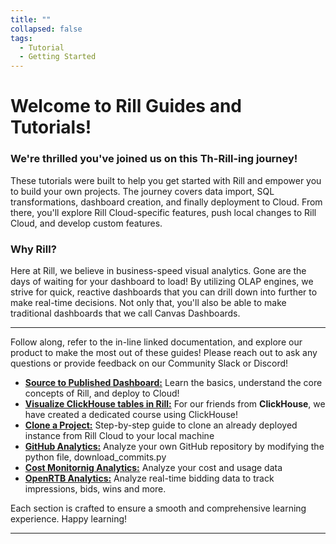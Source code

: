 ```yaml
---
title: ""
collapsed: false
tags:
  - Tutorial
  - Getting Started
---
```


# Welcome to Rill Guides and Tutorials!

### We're thrilled you've joined us on this Th-Rill-ing journey!

These tutorials were built to help you get started with Rill and empower you to build your own projects. The journey covers data import, SQL transformations, dashboard creation, and finally deployment to Cloud. From there, you'll explore Rill Cloud-specific features, push local changes to Rill Cloud, and develop custom features.


### Why Rill?
Here at Rill, we believe in business-speed visual analytics. Gone are the days of waiting for your dashboard to load! By utilizing OLAP engines, we strive for quick, reactive dashboards that you can drill down into further to make real-time decisions. Not only that, you'll also be able to make traditional dashboards that we call Canvas Dashboards.


---
Follow along, refer to the in-line linked documentation, and explore our product to make the most out of these guides! Please reach out to ask any questions or provide feedback on our Community Slack or Discord!

- [**Source to Published Dashboard:**](/guides/rill-basics/launch) Learn the basics, understand the core concepts of Rill, and deploy to Cloud!
- [**Visualize ClickHouse tables in Rill:**](/guides/rill-clickhouse) For our friends from **ClickHouse**, we have created a dedicated course using ClickHouse!
- [**Clone a Project:**](/guides/) Step-by-step guide to clone an already deployed instance from Rill Cloud to your local machine
- [**GitHub Analytics:**](/guides/) Analyze your own GitHub repository by modifying the python file, download_commits.py
- [**Cost Monitornig Analytics:**](/guides/) Analyze your cost and usage data
- [**OpenRTB Analytics:**](/guides/) Analyze real-time bidding data to track impressions, bids, wins and more.

<!-- - [**Rill + MotherDuck:**](

/guides/rill-motherduck) For our friends from **MotherDuck**, we have created a dedicated course using MotherDuck! -->
<!-- - **Explore the Various Guides:** Explore the various guides on how to use Rill to the maximum capability and get the most out of our platform! -->
<!-- - [**GA4 Analytics:**](/guides/) text
- [**Logging Analytics:**](/guides/) text -->

Each section is crafted to ensure a smooth and comprehensive learning experience. Happy learning!

---